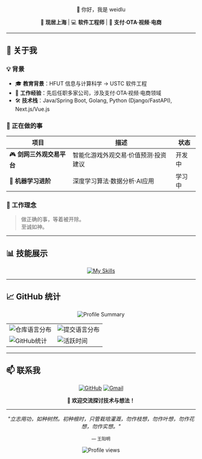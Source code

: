 <div align="center">

👋 你好，我是 weidlu

📍 **现居上海** | 💻 **软件工程师** | 💼 **支付·OTA·视频·电商**

</div>

---

## 🚀 关于我

### 💡 背景

- 🎓 **教育背景**：HFUT 信息与计算科学 → USTC 软件工程
- 💼 **工作经验**：先后任职多家公司，涉及支付·OTA·视频·电商领域
- 🛠️ **技术栈**：Java/Spring Boot, Golang, Python (Django/FastAPI), Next.js/Vue.js

### 🎯 正在做的事

| 项目 | 描述 | 状态 |
|------|------|------|
| 🎮 **剑网三外观交易平台** | 智能化游戏外观交易·价值预测·投资建议 | 开发中 |
| 🤖 **机器学习进阶** | 深度学习算法·数据分析·AI应用 | 学习中 |

### 🌟 工作理念

> 做正确的事，等着被开除。  
> 至诚如神。

---

## 📊 技能展示

<div align="center">

[![My Skills](https://skillicons.dev/icons?i=java,spring,golang,python,django,nodejs,nextjs,vue,html,tailwind,mysql,redis,docker,git,linux)](https://skillicons.dev)

</div>

---

## 📈 GitHub 统计

<div align="center">

![Profile Summary](https://github-profile-summary-cards.vercel.app/api/cards/profile-details?username=weidlu&theme=tokyonight)

<table>
  <tr>
    <td><img src="https://github-profile-summary-cards.vercel.app/api/cards/repos-per-language?username=weidlu&theme=tokyonight" alt="仓库语言分布"></td>
    <td><img src="https://github-profile-summary-cards.vercel.app/api/cards/most-commit-language?username=weidlu&theme=tokyonight" alt="提交语言分布"></td>
  </tr>
  <tr>
    <td><img src="https://github-profile-summary-cards.vercel.app/api/cards/stats?username=weidlu&theme=tokyonight" alt="GitHub统计"></td>
    <td><img src="https://github-profile-summary-cards.vercel.app/api/cards/productive-time?username=weidlu&theme=tokyonight&utcOffset=8" alt="活跃时间"></td>
  </tr>
</table>

</div>

---

## 📫 联系我

<div align="center">

[![GitHub](https://img.shields.io/badge/GitHub-weidlu-181717?style=for-the-badge&logo=github)](https://github.com/weidlu)
[![Gmail](https://img.shields.io/badge/Gmail-sssscorch@gmail.com-D14836?style=for-the-badge&logo=gmail)](mailto:sssscorch@gmail.com)

**💬 欢迎交流探讨技术与想法！**

</div>

---

<div align="center">

*"立志用功，如种树然。初种根时，只管栽培灌溉，勿作枝想，勿作叶想，勿作花想，勿作实想。"*

<sub>— 王阳明</sub>

![Profile views](https://komarev.com/ghpvc/?username=weidlu&style=for-the-badge&color=blueviolet)

</div>

